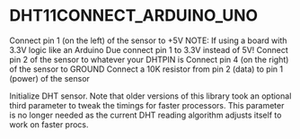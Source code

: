 # DHT11CONNECT_ARDUINO_UNO


Connect pin 1 (on the left) of the sensor to +5V
NOTE: If using a board with 3.3V logic like an Arduino Due connect pin 1 to 3.3V instead of 5V!
Connect pin 2 of the sensor to whatever your DHTPIN is
Connect pin 4 (on the right) of the sensor to GROUND
Connect a 10K resistor from pin 2 (data) to pin 1 (power) of the sensor

Initialize DHT sensor.
Note that older versions of this library took an optional third parameter to
tweak the timings for faster processors.  This parameter is no longer needed
as the current DHT reading algorithm adjusts itself to work on faster procs.
